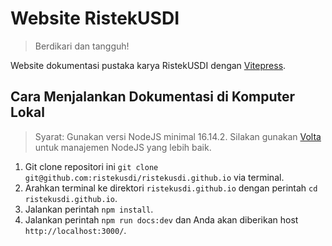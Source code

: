 # Website RistekUSDI

> Berdikari dan tangguh!

Website dokumentasi pustaka karya RistekUSDI dengan [Vitepress](https://vitepress.vuejs.org/).

## Cara Menjalankan Dokumentasi di Komputer Lokal

> Syarat: Gunakan versi NodeJS minimal 16.14.2. Silakan gunakan [Volta](https://volta.sh/) untuk manajemen NodeJS yang lebih baik.

1. Git clone repositori ini `git clone git@github.com:ristekusdi/ristekusdi.github.io` via terminal.
2. Arahkan terminal ke direktori `ristekusdi.github.io` dengan perintah `cd ristekusdi.github.io`.
3. Jalankan perintah `npm install`.
4. Jalankan perintah `npm run docs:dev` dan Anda akan diberikan host `http://localhost:3000/`.